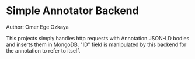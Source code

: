 # Simple Annotator Backend

Author: Omer Ege Ozkaya

This projects simply handles http requests with Annotation JSON-LD bodies and inserts them in MongoDB.
"ID" field is manipulated by this backend for the annotation to refer to itself.
